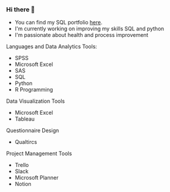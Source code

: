 ### Hi there 👋

- You can find my SQL portfolio [here](https://github.com/cheyenneneese/SQL-Projects).
- I'm currently working on improving my skills SQL and python
- I'm passionate about health and process improvement

Languages and Data Analytics Tools:
- SPSS
- Microsoft Excel
- SAS
- SQL
- Python
- R Programming

Data Visualization Tools
- Microsoft Excel 
- Tableau

Questionnaire Design 
- Qualtircs

Project Management Tools
- Trello
- Slack
- Microsoft Planner
- Notion


<!--
**cheyenneneese/cheyenneneese** is a ✨ _special_ ✨ repository because its `README.md` (this file) appears on your GitHub profile.

Here are some ideas to get you started:

- 🔭 I’m currently working on ...
- 🌱 I’m currently learning ...
- 👯 I’m looking to collaborate on ...
- 🤔 I’m looking for help with ...
- 💬 Ask me about ...
- 📫 How to reach me: ...
- 😄 Pronouns: ...
- ⚡ Fun fact: ...
-->
